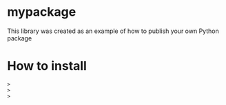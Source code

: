 # mypackage

This library was created as an example of how to publish your own Python package

# How to install
    >
    >
    >